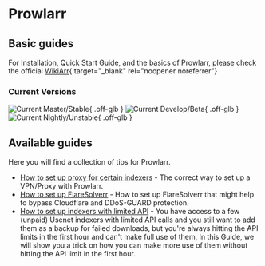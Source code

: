 # Prowlarr

## Basic guides

For Installation, Quick Start Guide, and the basics of Prowlarr, please check the official [WikiArr](https://wiki.servarr.com/en/prowlarr){:target="\_blank" rel="noopener noreferrer"}

### Current Versions

![Current Master/Stable](https://img.shields.io/badge/dynamic/json?color=4051B5&style=for-the-badge&label=Master&query=%24%5B0%5D.version&url=https://prowlarr.servarr.com/v1/update/master/changes){ .off-glb } ![Current Develop/Beta](https://img.shields.io/badge/dynamic/json?color=4051B5&style=for-the-badge&label=Develop&query=%24%5B0%5D.version&url=https://prowlarr.servarr.com/v1/update/develop/changes){ .off-glb } ![Current Nightly/Unstable](https://img.shields.io/badge/dynamic/json?color=4051B5&style=for-the-badge&label=Nightly&query=%24%5B0%5D.version&url=https://prowlarr.servarr.com/v1/update/nightly/changes){ .off-glb }

## Available guides

Here you will find a collection of tips for Prowlarr.

- [How to set up proxy for certain indexers](/Prowlarr/prowlarr-setup-proxy/) - The correct way to set up a VPN/Proxy with Prowlarr.
- [How to set up FlareSolverr](/Prowlarr/prowlarr-setup-flaresolverr/) - How to set up FlareSolverr that might help to bypass Cloudflare and DDoS-GUARD protection.
- [How to set up indexers with limited API](/Prowlarr/prowlarr-setup-limited-api/) - You have access to a few (unpaid) Usenet indexers with limited API calls and you still want to add them as a backup for failed downloads, but you're always hitting the API limits in the first hour and can't make full use of them, In this Guide, we will show you a trick on how you can make more use of them without hitting the API limit in the first hour.
